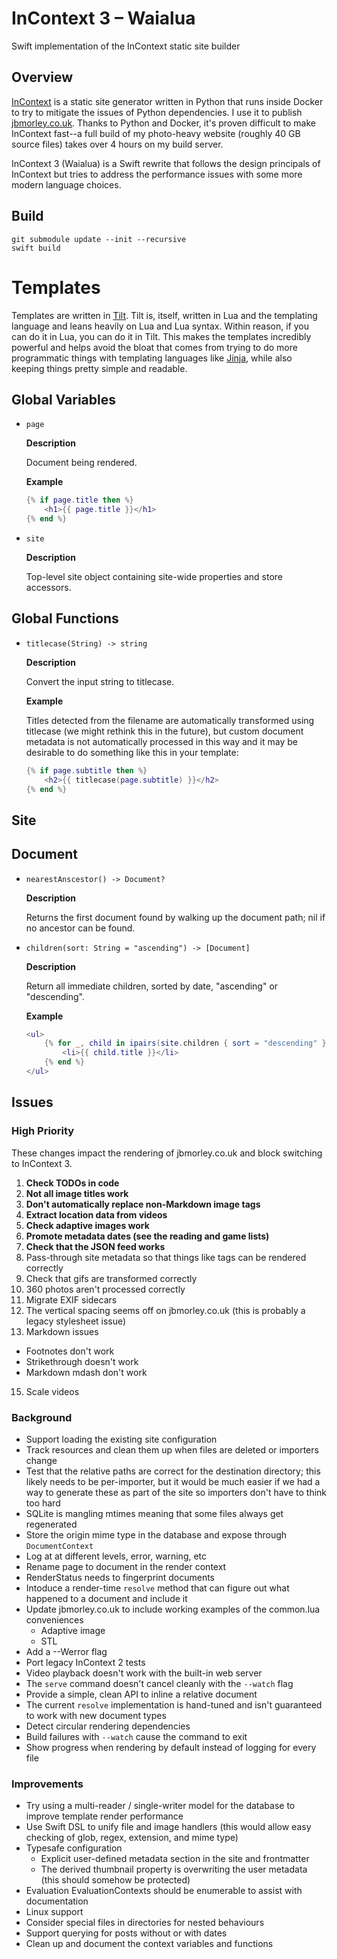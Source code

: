 # InContext 3 – Waialua

Swift implementation of the InContext static site builder

## Overview

[InContext](https://incontext.app) is a static site generator written in Python that runs inside Docker to try to mitigate the issues of Python dependencies. I use it to publish [jbmorley.co.uk](https://jbmorley.co.uk). Thanks to Python and Docker, it's proven difficult to make InContext fast--a full build of my photo-heavy website (roughly 40 GB source files) takes over 4 hours on my build server.

InContext 3 (Waialua) is a Swift rewrite that follows the design principals of InContext but tries to address the performance issues with some more modern language choices.

## Build

```
git submodule update --init --recursive
swift build
```

# Templates

Templates are written in [Tilt](https://github.com/tomsci/tomscis-lua-templater). Tilt is, itself, written in Lua and the templating language and leans heavily on Lua and Lua syntax. Within reason, if you can do it in Lua, you can do it in Tilt. This makes the templates incredibly powerful and helps avoid the bloat that comes from trying to do more programmatic things with templating languages like [Jinja](https://jinja.palletsprojects.com/en/3.1.x/), while also keeping things pretty simple and readable.

## Global Variables

- `page`

  **Description**

  Document being rendered.

  **Example**

  ```lua
  {% if page.title then %}
      <h1>{{ page.title }}</h1>
  {% end %}
  ```

- `site`

  **Description**

  Top-level site object containing site-wide properties and store accessors.

## Global Functions

- `titlecase(String) -> string`

  **Description**

  Convert the input string to titlecase.

  **Example**

  Titles detected from the filename are automatically transformed using titlecase (we might rethink this in the future), but custom document metadata is not automatically processed in this way and it may be desirable to do something like this in your template:

  ```lua
  {% if page.subtitle then %}
      <h2>{{ titlecase(page.subtitle) }}</h2>
  {% end %}
  ```

## Site



## Document

- `nearestAnscestor() -> Document?`

  **Description**

  Returns the first document found by walking up the document path; nil if no ancestor can be found.

- `children(sort: String = "ascending") -> [Document]`

  **Description**

  Return all immediate children, sorted by date, "ascending" or "descending".

  **Example**

  ```lua
  <ul>
      {% for _, child in ipairs(site.children { sort = "descending" }) %}
          <li>{{ child.title }}</li>
      {% end %}
  </ul>
  ```

## Issues

### High Priority

These changes impact the rendering of jbmorley.co.uk and block switching to InContext 3.

1. **Check TODOs in code**
2. **Not all image titles work**
4. **Don't automatically replace non-Markdown image tags**
5. **Extract location data from videos**
6. **Check adaptive images work**
7. **Promote metadata dates (see the reading and game lists)**
8. **Check that the JSON feed works**
9. Pass-through site metadata so that things like tags can be rendered correctly
10. Check that gifs are transformed correctly
11. 360 photos aren't processed correctly
12. Migrate EXIF sidecars
13. The vertical spacing seems off on jbmorley.co.uk (this is probably a legacy stylesheet issue)
14. Markdown issues
   - Footnotes don't work
   - Strikethrough doesn't work
   - Markdown mdash don't work
15. Scale videos

### Background

- Support loading the existing site configuration
- Track resources and clean them up when files are deleted or importers change
- Test that the relative paths are correct for the destination directory; this likely needs to be per-importer, but it would be much easier if we had a way to generate these as part of the site so importers don't have to think too hard
- SQLite is mangling mtimes meaning that some files always get regenerated
- Store the origin mime type in the database and expose through `DocumentContext`
- Log at at different levels, error, warning, etc
- Rename page to document in the render context
- RenderStatus needs to fingerprint documents
- Intoduce a render-time `resolve` method that can figure out what happened to a document and include it
- Update jbmorley.co.uk to include working examples of the common.lua conveniences
  - Adaptive image
  - STL
- Add a --Werror flag
- Port legacy InContext 2 tests
- Video playback doesn't work with the built-in web server
- The `serve` command doesn't cancel cleanly with the `--watch` flag
- Provide a simple, clean API to inline a relative document
- The current `resolve` implementation is hand-tuned and isn't guaranteed to work with new document types
- Detect circular rendering dependencies
- Build failures with `--watch` cause the command to exit
- Show progress when rendering by default instead of logging for every file

### Improvements

- Try using a multi-reader / single-writer model for the database to improve template render performance
- Use Swift DSL to unify file and image handlers (this would allow easy checking of glob, regex, extension, and mime type)
- Typesafe configuration
  - Explicit user-defined metadata section in the site and frontmatter
  - The derived thumbnail property is overwriting the user metadata (this should somehow be protected)
- Evaluation EvaluationContexts should be enumerable to assist with documentation
- Linux support
- Consider special files in directories for nested behaviours
- Support querying for posts without or with dates
- Clean up and document the context variables and functions
